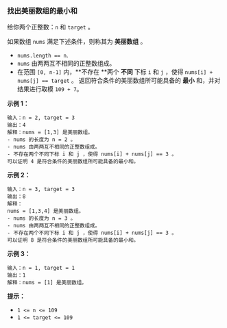 ### 找出美丽数组的最小和 ###
给你两个正整数：`n` 和 `target` 。

如果数组 `nums` 满足下述条件，则称其为 **美丽数组** 。

* `nums.length == n`.
* `nums` 由两两互不相同的正整数组成。
* 在范围 `[0, n-1]` 内，**不存在 **两个 **不同** 下标 `i` 和 `j` ，使得 `nums[i] + nums[j] == target` 。
返回符合条件的美丽数组所可能具备的 **最小** 和，并对结果进行取模 `109 + 7`。



**示例 1：**

```
输入：n = 2, target = 3
输出：4
解释：nums = [1,3] 是美丽数组。
- nums 的长度为 n = 2 。
- nums 由两两互不相同的正整数组成。
- 不存在两个不同下标 i 和 j ，使得 nums[i] + nums[j] == 3 。
可以证明 4 是符合条件的美丽数组所可能具备的最小和。
```

**示例 2：**

```
输入：n = 3, target = 3
输出：8
解释：
nums = [1,3,4] 是美丽数组。 
- nums 的长度为 n = 3 。 
- nums 由两两互不相同的正整数组成。 
- 不存在两个不同下标 i 和 j ，使得 nums[i] + nums[j] == 3 。
可以证明 8 是符合条件的美丽数组所可能具备的最小和。
```

**示例 3：**

```
输入：n = 1, target = 1
输出：1
解释：nums = [1] 是美丽数组。
```



**提示：**

* `1 <= n <= 109`
* `1 <= target <= 109`

